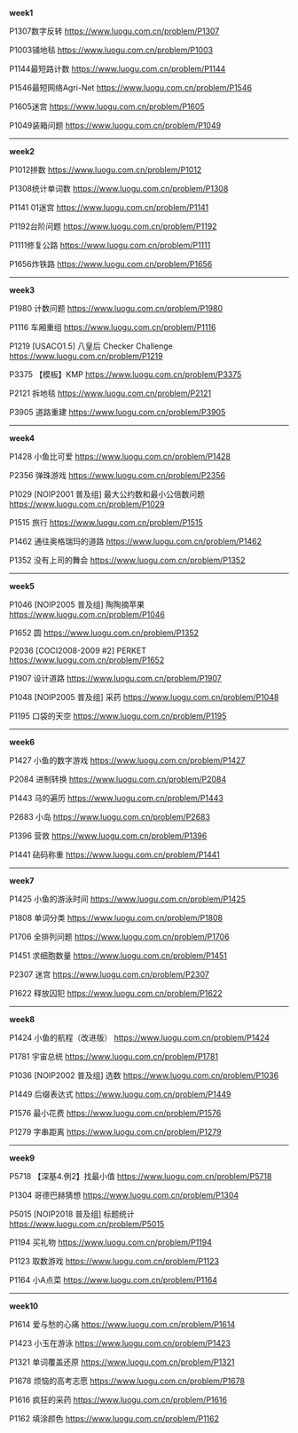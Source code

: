 **week1**

P1307数字反转 https://www.luogu.com.cn/problem/P1307

P1003铺地毯 https://www.luogu.com.cn/problem/P1003

P1144最短路计数 https://www.luogu.com.cn/problem/P1144

P1546最短网络Agri-Net https://www.luogu.com.cn/problem/P1546

P1605迷宫 https://www.luogu.com.cn/problem/P1605

P1049装箱问题 https://www.luogu.com.cn/problem/P1049

---

**week2**

P1012拼数 https://www.luogu.com.cn/problem/P1012

P1308统计单词数 https://www.luogu.com.cn/problem/P1308

P1141 01迷宫 https://www.luogu.com.cn/problem/P1141

P1192台阶问题 https://www.luogu.com.cn/problem/P1192

P1111修复公路 https://www.luogu.com.cn/problem/P1111

P1656炸铁路 https://www.luogu.com.cn/problem/P1656


---
**week3**

P1980 计数问题 https://www.luogu.com.cn/problem/P1980

P1116 车厢重组 https://www.luogu.com.cn/problem/P1116

P1219 [USACO1.5] 八皇后 Checker Challenge https://www.luogu.com.cn/problem/P1219

P3375 【模板】KMP https://www.luogu.com.cn/problem/P3375

P2121 拆地毯 https://www.luogu.com.cn/problem/P2121

P3905 道路重建 https://www.luogu.com.cn/problem/P3905

---
**week4**

P1428 小鱼比可爱 https://www.luogu.com.cn/problem/P1428

P2356 弹珠游戏  https://www.luogu.com.cn/problem/P2356

P1029 [NOIP2001 普及组] 最大公约数和最小公倍数问题  https://www.luogu.com.cn/problem/P1029

P1515 旅行  https://www.luogu.com.cn/problem/P1515

P1462 通往奥格瑞玛的道路  https://www.luogu.com.cn/problem/P1462

P1352 没有上司的舞会  https://www.luogu.com.cn/problem/P1352

---

**week5**

P1046 [NOIP2005 普及组] 陶陶摘苹果  https://www.luogu.com.cn/problem/P1046

P1652 圆  https://www.luogu.com.cn/problem/P1352

P2036 [COCI2008-2009 #2] PERKET  https://www.luogu.com.cn/problem/P1652

P1907 设计道路  https://www.luogu.com.cn/problem/P1907

P1048 [NOIP2005 普及组] 采药  https://www.luogu.com.cn/problem/P1048

P1195 口袋的天空  https://www.luogu.com.cn/problem/P1195

---
**week6**

P1427 小鱼的数字游戏  https://www.luogu.com.cn/problem/P1427

P2084 进制转换  https://www.luogu.com.cn/problem/P2084

P1443 马的遍历  https://www.luogu.com.cn/problem/P1443

P2683 小岛  https://www.luogu.com.cn/problem/P2683

P1396 营救  https://www.luogu.com.cn/problem/P1396

P1441 砝码称重  https://www.luogu.com.cn/problem/P1441

---
**week7**

P1425 小鱼的游泳时间  https://www.luogu.com.cn/problem/P1425

P1808 单词分类  https://www.luogu.com.cn/problem/P1808

P1706 全排列问题  https://www.luogu.com.cn/problem/P1706

P1451 求细胞数量  https://www.luogu.com.cn/problem/P1451

P2307 迷宫  https://www.luogu.com.cn/problem/P2307

P1622 释放囚犯  https://www.luogu.com.cn/problem/P1622

---
**week8**

P1424 小鱼的航程（改进版）  https://www.luogu.com.cn/problem/P1424

P1781 宇宙总统  https://www.luogu.com.cn/problem/P1781

P1036 [NOIP2002 普及组] 选数  https://www.luogu.com.cn/problem/P1036

P1449 后缀表达式  https://www.luogu.com.cn/problem/P1449

P1576 最小花费  https://www.luogu.com.cn/problem/P1576

P1279 字串距离  https://www.luogu.com.cn/problem/P1279

---
**week9**

P5718 【深基4.例2】找最小值  https://www.luogu.com.cn/problem/P5718

P1304 哥德巴赫猜想  https://www.luogu.com.cn/problem/P1304

P5015 [NOIP2018 普及组] 标题统计  https://www.luogu.com.cn/problem/P5015

P1194 买礼物  https://www.luogu.com.cn/problem/P1194

P1123 取数游戏  https://www.luogu.com.cn/problem/P1123

P1164 小A点菜  https://www.luogu.com.cn/problem/P1164

---
**week10**

P1614 爱与愁的心痛  https://www.luogu.com.cn/problem/P1614

P1423 小玉在游泳  https://www.luogu.com.cn/problem/P1423

P1321 单词覆盖还原  https://www.luogu.com.cn/problem/P1321

P1678 烦恼的高考志愿  https://www.luogu.com.cn/problem/P1678

P1616 疯狂的采药  https://www.luogu.com.cn/problem/P1616

P1162 填涂颜色  https://www.luogu.com.cn/problem/P1162